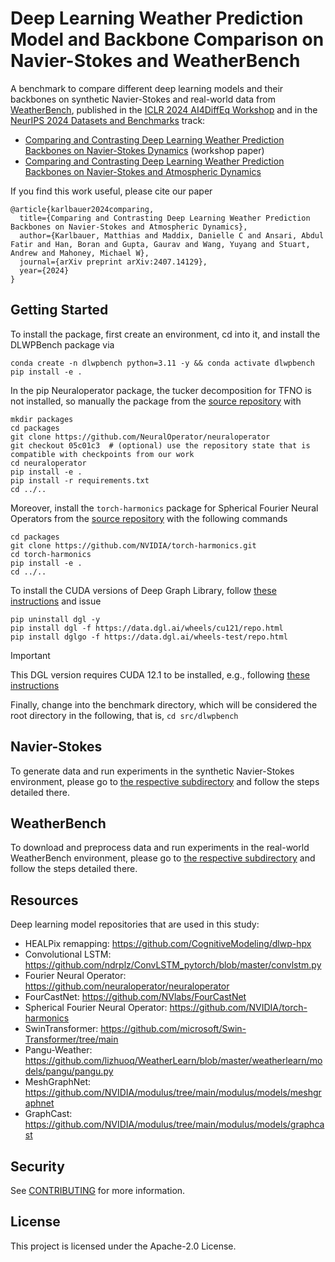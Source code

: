 # Deep Learning Weather Prediction Model and Backbone Comparison on Navier-Stokes and WeatherBench

A benchmark to compare different deep learning models and their backbones on synthetic Navier-Stokes and real-world data from [WeatherBench](https://arxiv.org/abs/2002.00469), published in the [ICLR 2024 AI4DiffEq Workshop](https://ai4diffeqtnsinsci.github.io/) and in the [NeurIPS 2024 Datasets and Benchmarks](https://neurips.cc/Conferences/2024/CallForDatasetsBenchmarks) track:

- [Comparing and Contrasting Deep Learning Weather Prediction Backbones on Navier-Stokes Dynamics](https://openreview.net/forum?id=jxfjvks0d7) (workshop paper)
- [Comparing and Contrasting Deep Learning Weather Prediction Backbones on Navier-Stokes and Atmospheric Dynamics](https://arxiv.org/abs/2407.14129)

If you find this work useful, please cite our paper

```
@article{karlbauer2024comparing,
  title={Comparing and Contrasting Deep Learning Weather Prediction Backbones on Navier-Stokes and Atmospheric Dynamics},
  author={Karlbauer, Matthias and Maddix, Danielle C and Ansari, Abdul Fatir and Han, Boran and Gupta, Gaurav and Wang, Yuyang and Stuart, Andrew and Mahoney, Michael W},
  journal={arXiv preprint arXiv:2407.14129},
  year={2024}
}
```


## Getting Started

To install the package, first create an environment, cd into it, and install the DLWPBench package via

```
conda create -n dlwpbench python=3.11 -y && conda activate dlwpbench
pip install -e .
```

In the pip Neuraloperator package, the tucker decomposition for TFNO is not installed, so manually the package from the [source repository](https://github.com/NeuralOperator/neuraloperator) with

```
mkdir packages
cd packages
git clone https://github.com/NeuralOperator/neuraloperator
git checkout 05c01c3  # (optional) use the repository state that is compatible with checkpoints from our work
cd neuraloperator
pip install -e .
pip install -r requirements.txt
cd ../..
```

Moreover, install the `torch-harmonics` package for Spherical Fourier Neural Operators from the [source repository](https://github.com/NVIDIA/torch-harmonics) with the following commands

```
cd packages
git clone https://github.com/NVIDIA/torch-harmonics.git
cd torch-harmonics
pip install -e .
cd ../..
```

To install the CUDA versions of Deep Graph Library, follow [these instructions](https://www.dgl.ai/pages/start.html) and issue

```
pip uninstall dgl -y
pip install dgl -f https://data.dgl.ai/wheels/cu121/repo.html
pip install dglgo -f https://data.dgl.ai/wheels-test/repo.html
```

> [!IMPORTANT]  
> This DGL version requires CUDA 12.1 to be installed, e.g., following [these instructions](https://developer.nvidia.com/cuda-12-1-0-download-archive?target_os=Linux&target_arch=x86_64&Distribution=Ubuntu&target_version=20.04&target_type=deb_local)

Finally, change into the benchmark directory, which will be considered the root directory in the following, that is, `cd src/dlwpbench`


## Navier-Stokes

To generate data and run experiments in the synthetic Navier-Stokes environment, please go to [the respective subdirectory](src/nsbench/) and follow the steps detailed there.


## WeatherBench

To download and preprocess data and run experiments in the real-world WeatherBench environment, please go to [the respective subdirectory](src/dlwpbench/) and follow the steps detailed there.


## Resources

Deep learning model repositories that are used in this study:

- HEALPix remapping: https://github.com/CognitiveModeling/dlwp-hpx
- Convolutional LSTM: https://github.com/ndrplz/ConvLSTM_pytorch/blob/master/convlstm.py
- Fourier Neural Operator: https://github.com/neuraloperator/neuraloperator
- FourCastNet: https://github.com/NVlabs/FourCastNet
- Spherical Fourier Neural Operator: https://github.com/NVIDIA/torch-harmonics
- SwinTransformer: https://github.com/microsoft/Swin-Transformer/tree/main
- Pangu-Weather: https://github.com/lizhuoq/WeatherLearn/blob/master/weatherlearn/models/pangu/pangu.py
- MeshGraphNet: https://github.com/NVIDIA/modulus/tree/main/modulus/models/meshgraphnet
- GraphCast: https://github.com/NVIDIA/modulus/tree/main/modulus/models/graphcast

## Security

See [CONTRIBUTING](CONTRIBUTING.md#security-issue-notifications) for more information.

## License

This project is licensed under the Apache-2.0 License.
